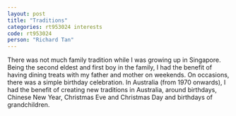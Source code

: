 ```yaml
---
layout: post
title: "Traditions"
categories: rt953024 interests
code: rt953024
person: "Richard Tan"
---
```


There was not much family tradition while I was growing up in Singapore. Being the second eldest and first boy in the family, I had the benefit of having dining treats with my father and mother on weekends. On occasions, there was a simple birthday celebration.
In Australia (from 1970 onwards), I had the benefit of creating new traditions in Australia, around birthdays, Chinese New Year, Christmas Eve and Christmas Day and birthdays of grandchildren. 
